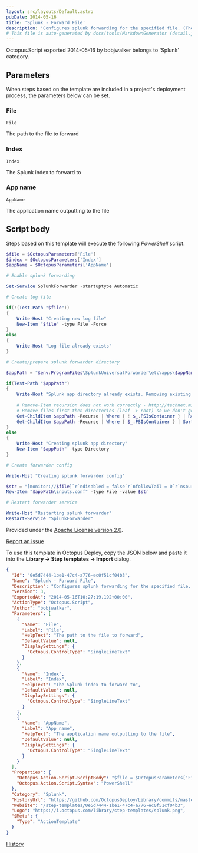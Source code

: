 ```yaml
---
layout: src/layouts/Default.astro
pubDate: 2014-05-16
title: 'Splunk - Forward File'
description: 'Configures splunk forwarding for the specified file. (The splunk forwarder service should be installed on the target server)'
# This file is auto-generated by docs/tools/MarkdownGenerator (detail.js)
---
```


Octopus.Script exported 2014-05-16 by bobjwalker belongs to 'Splunk' category.

## Parameters

When steps based on the template are included in a project's deployment process, the parameters below can be set.


<div class="param">

### File

`File`

The path to the file to forward

</div>
        
<div class="param">

### Index

`Index`

The Splunk index to forward to

</div>
        
<div class="param">

### App name

`AppName`

The application name outputting to the file

</div>
        

## Script body

Steps based on this template will execute the following *PowerShell* script.

```PowerShell
$file = $OctopusParameters['File']
$index = $OctopusParameters['Index']
$appName = $OctopusParameters['AppName']

# Enable splunk forwarding

Set-Service SplunkForwarder -startuptype Automatic

# Create log file

if(!(Test-Path "$file"))
{
    Write-Host "Creating new log file"
    New-Item "$file" -type File -Force
}
else
{
    Write-Host "Log file already exists"
}

# Create/prepare splunk forwarder directory

$appPath = "$env:ProgramFiles\SplunkUniversalForwarder\etc\apps\$appName\default"

if(Test-Path "$appPath")
{
    Write-Host "Splunk app directory already exists. Removing existing configs"
	
	# Remove-Item recursion does not work correctly - http://technet.microsoft.com/library/hh849765.aspx (-Recurse section)
    # Remove files first then directories (leaf -> root) so we don't get the recursion confirm popup
    Get-ChildItem $appPath -Recurse | Where { ! $_.PSIsContainer } | Remove-Item -Force
    Get-ChildItem $appPath -Recurse | Where { $_.PSIsContainer } | Sort @{ Expression = { $_.FullName.length } } -Descending | Remove-Item -Force
}
else
{
    Write-Host "Creating splunk app directory"
    New-Item "$appPath" -type Directory
}

# Create forwarder config

Write-Host "Creating splunk forwarder config"

$str = "[monitor://$file]`r`ndisabled = false`r`nfollowTail = 0`r`nsourcetype = $appName`r`nindex = $index"
New-Item "$appPath\inputs.conf" -type File -value $str

# Restart forwarder service

Write-Host "Restarting splunk forwarder"
Restart-Service "SplunkForwarder"
```

Provided under the [Apache License version 2.0](https://github.com/OctopusDeploy/Library/blob/master/LICENSE.txt).

[Report an issue](https://github.com/OctopusDeploy/Library/issues/new?assignees=&labels=&projects=&template=bug-report.yml&title=Issue%20with%20Splunk%20-%20Forward%20File&step-template=Splunk%20-%20Forward%20File)

<div class="get-json">

To use this template in Octopus Deploy, copy the JSON below and paste it into the **Library → Step templates → Import** dialog.

```json
{
  "Id": "0e5d7444-1be1-47c4-a776-ec0f51cf04b3",
  "Name": "Splunk - Forward File",
  "Description": "Configures splunk forwarding for the specified file. (The splunk forwarder service should be installed on the target server)",
  "Version": 3,
  "ExportedAt": "2014-05-16T10:27:19.192+00:00",
  "ActionType": "Octopus.Script",
  "Author": "bobjwalker",
  "Parameters": [
    {
      "Name": "File",
      "Label": "File",
      "HelpText": "The path to the file to forward",
      "DefaultValue": null,
      "DisplaySettings": {
        "Octopus.ControlType": "SingleLineText"
      }
    },
    {
      "Name": "Index",
      "Label": "Index",
      "HelpText": "The Splunk index to forward to",
      "DefaultValue": null,
      "DisplaySettings": {
        "Octopus.ControlType": "SingleLineText"
      }
    },
    {
      "Name": "AppName",
      "Label": "App name",
      "HelpText": "The application name outputting to the file",
      "DefaultValue": null,
      "DisplaySettings": {
        "Octopus.ControlType": "SingleLineText"
      }
    }
  ],
  "Properties": {
    "Octopus.Action.Script.ScriptBody": "$file = $OctopusParameters['File']\n$index = $OctopusParameters['Index']\n$appName = $OctopusParameters['AppName']\n\n# Enable splunk forwarding\n\nSet-Service SplunkForwarder -startuptype Automatic\n\n# Create log file\n\nif(!(Test-Path \"$file\"))\n{\n    Write-Host \"Creating new log file\"\n    New-Item \"$file\" -type File -Force\n}\nelse\n{\n    Write-Host \"Log file already exists\"\n}\n\n# Create/prepare splunk forwarder directory\n\n$appPath = \"$env:ProgramFiles\\SplunkUniversalForwarder\\etc\\apps\\$appName\\default\"\n\nif(Test-Path \"$appPath\")\n{\n    Write-Host \"Splunk app directory already exists. Removing existing configs\"\n\t\n\t# Remove-Item recursion does not work correctly - http://technet.microsoft.com/library/hh849765.aspx (-Recurse section)\n    # Remove files first then directories (leaf -> root) so we don't get the recursion confirm popup\n    Get-ChildItem $appPath -Recurse | Where { ! $_.PSIsContainer } | Remove-Item -Force\n    Get-ChildItem $appPath -Recurse | Where { $_.PSIsContainer } | Sort @{ Expression = { $_.FullName.length } } -Descending | Remove-Item -Force\n}\nelse\n{\n    Write-Host \"Creating splunk app directory\"\n    New-Item \"$appPath\" -type Directory\n}\n\n# Create forwarder config\n\nWrite-Host \"Creating splunk forwarder config\"\n\n$str = \"[monitor://$file]`r`ndisabled = false`r`nfollowTail = 0`r`nsourcetype = $appName`r`nindex = $index\"\nNew-Item \"$appPath\\inputs.conf\" -type File -value $str\n\n# Restart forwarder service\n\nWrite-Host \"Restarting splunk forwarder\"\nRestart-Service \"SplunkForwarder\"",
    "Octopus.Action.Script.Syntax": "PowerShell"
  },
  "Category": "Splunk",
  "HistoryUrl": "https://github.com/OctopusDeploy/Library/commits/master/step-templates//opt/buildagent/work/75443764cd38076d/step-templates/splunk-forward-file.json",
  "Website": "/step-templates/0e5d7444-1be1-47c4-a776-ec0f51cf04b3",
  "Logo": "https://i.octopus.com/library/step-templates/splunk.png",
  "$Meta": {
    "Type": "ActionTemplate"
  }
}
```

[History](https://github.com/OctopusDeploy/Library/commits/master/step-templates/https://github.com/OctopusDeploy/Library/commits/master/step-templates//opt/buildagent/work/75443764cd38076d/step-templates/splunk-forward-file.json)

</div>
